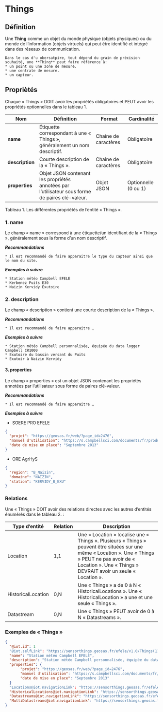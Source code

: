 # Things

## Définition  

Une **Thing** comme un objet du monde physique (objets physiques) ou du monde de l’information (objets virtuels) qui peut être identifié et intégré dans des réseaux de communication.
```{tip}
Dans le cas d'u obersatpire, tout dépend du grain de précision souhaité, une **Thing** peut faire référence à:
* un point ou une zone de mesure.
* une centrale de mesure.
* un capteur.
```

## Propriètés


Chaque « Things » DOIT avoir les propriétés obligatoires et PEUT avoir les propriétés optionnelles dans le tableau 1.

|  Nom         |  Définition                                                                                      |  Format               |  Cardinalité          |
|--------------|--------------------------------------------------------------------------------------------------|-----------------------|-----------------------|
| **name**         | Étiquette correspondant à une « Things », généralement un nom descriptif.                        | Chaine de caractères  | Obligatoire           |
| **description**  | Courte description de la « Things ».                                                             | Chaine de caractères  | Obligatoire           |
| **properties**   | Objet JSON contenant les propriétés annotées par l’utilisateur sous forme de paires clé-valeur.  | Objet JSON            | Optionnelle (0 ou 1)  |

Tableau 1. Les différentes propriétés de l’entité « Things ».

### 1. name


Le champ « name » correspond à une étiquette/un identifiant de la « Things », généralement sous la forme d’un nom descriptif.

***Recommandations***

    * Il est recommandé de faire apparaitre le type du capteur ainsi que le nom du site.

***Exemples à suivre***

    * Station météo Campbell EFELE
    * Kerbenez Puits E30
    * Naizin Kervidy Exutoire

### 2. description 

Le champ « description » contient une courte description de la « Things ».

***Recommandations***

    * Il est recommandé de faire apparaitre …

***Exemples à suivre***

    * Station météo Campbell personnalisée, équipée du data logger Campbell CR1000
    * Exutoire du bassin versant du Puits
    * Exutoir à Naizin Kervidy

#### 3. properties


Le champ « properties » est un objet JSON contenant les propriétés annotées par l’utilisateur sous forme de paires clé-valeur.

***Recommandations***

    * Il est recommandé de faire apparaitre …

***Exemples à suivre***


  * SOERE PRO EFELE
```json
{ 
  "projet": "https://geosas.fr/web/?page_id=2476",  
  "manuel d'utilisation": "https://s.campbellsci.com/documents/fr/product-brochures/b_cr1000.pdf",
  "date de mise en place": "Septembre 2013" 
}
```
  * ORE AgrHyS
```json
{ 
  "region": "B_Naizin", 
  "domaine": "NAIZIN", 
  "station": "KERVIDY_B_EXU" 
}
```
### Relations

Une « Things » DOIT avoir des relations directes avec les autres d’entités énumérés dans le tableau 2. :

|Type d’entité	| Relation	| Description |
|--------------|-----------|-------------|
|Location	|1,1	|Une « Location » localise une « Things ». Plusieurs « Things » peuvent être situées sur une même « Location ». Une « Things » PEUT ne pas avoir de « Location ». Une « Things » DEVRAIT avoir un seule « Location ».|
|HistoricalLocation	|0,N	|Une « Things » a de 0 à N « HistoricalLocations ». Une « HistoricalLocation » a une et une seule « Things ».|
|Datastream	|0,N	|Une « Things » PEUT avoir de 0 à N « Datastreams ».|

### Exemples de « Things » 

```json
{
  "@iot.id": 1
  "@iot.selfLink": "https://sensorthings.geosas.fr/efele/v1.0/Things(1)",
  "name": "Station météo Campbell EFELE",
  "description": "Station météo Campbell personnalisée, équipée du data logger Campbell CR1000 ",
  "properties": { 
       "projet": "https://geosas.fr/web/?page_id=2476", 
       "manuel d'utilisation": "https://s.campbellsci.com/documents/fr/product-brochures/b_cr1000.pdf", 
       "date de mise en place": "Septembre 2013" 
  }
  "Locations@iot.navigationLink": "https://sensorthings.geosas.fr/efele/v1.0/Things(1)/Locations",
  "HistoricalLocations@iot.navigationLink": "https://sensorthings.geosas.fr/efele/v1.0/Things(1)/HistoricalLocations",
  "Datastreams@iot.navigationLink": "https://sensorthings.geosas.fr/efele/v1.0/Things(1)/Datastreams",
  "MultiDatastreams@iot.navigationLink": "https://sensorthings.geosas.fr/efele/v1.0/Things(1)/MultiDatastreams"
}
```
